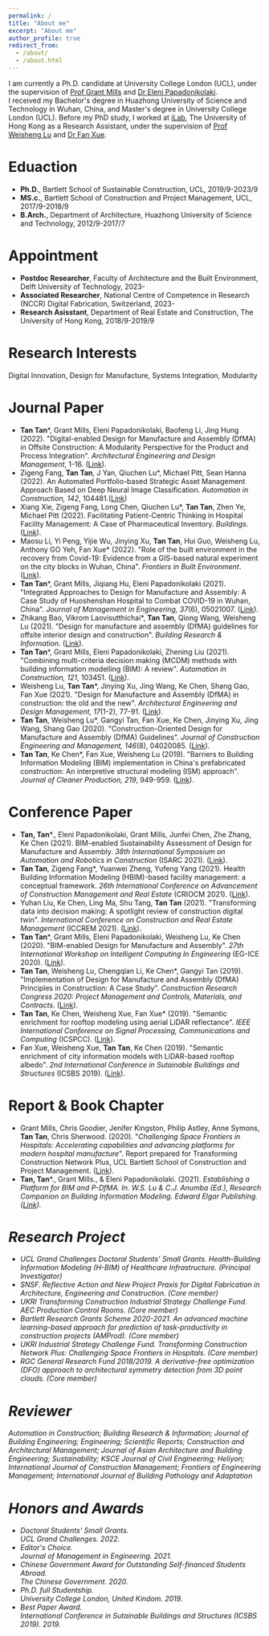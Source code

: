 ```yaml
---
permalink: /
title: "About me"
excerpt: "About me"
author_profile: true
redirect_from: 
  - /about/
  - /about.html
---
```

I am currently a Ph.D. candidate at University College London (UCL), under the supervision of [Prof Grant Mills](https://www.ucl.ac.uk/bartlett/construction/people/dr-grant-mills) and [Dr Eleni Papadonikolaki](https://www.ucl.ac.uk/bartlett/construction/people/dr-eleni-papadonikolaki). <br>
I received my Bachelor's degree in Huazhong University of Science and Technology in Wuhan, China, and Master's degree in University College London (UCL). Before my PhD study, I worked at [iLab](https://fac.arch.hku.hk/iLab/people/), The University of Hong Kong as a Research Assistant, under the supervision of [Prof Weisheng Lu](https://www.arch.hku.hk/staff/faculty-office-staff/lu-wilson-w-s/) and [Dr Fan Xue](https://www.arch.hku.hk/staff/rec/xue-fan/?dept=rec).

# Eduaction
* **Ph.D.**, Bartlett School of Sustainable Construction, UCL, 2019/9-2023/9
* **MS.c.**, Bartlett School of Construction and Project Management, UCL, 2017/9-2018/9
* **B.Arch.**, Department of Architecture, Huazhong University of Science and Technology, 2012/9-2017/7

# Appointment
* **Postdoc Researcher**, Faculty of Architecture and the Built Environment, Delft University of Technology, 2023-
* **Associated Researcher**, National Centre of Competence in Research (NCCR) Digital Fabrication, Switzerland, 2023-
* **Research Asisstant**, Department of Real Estate and Construction, The University of Hong Kong, 2018/9-2019/9

# Research Interests
Digital Innovation, Design for Manufacture, Systems Integration, Modularity

# Journal Paper
* **Tan Tan***, Grant Mills, Eleni Papadonikolaki, Baofeng Li, Jing Hung (2022). "Digital-enabled Design for Manufacture and Assembly (DfMA) in Offsite Construction: A Modularity Perspective for the Product and Process Integration". <i>Architectural Engineering and Design Management</i>, 1-16. ([Link](https://doi.org/10.1080/17452007.2022.2104208)).
* Zigeng Fang, **Tan Tan**, J Yan, Qiuchen Lu*, Michael Pitt, Sean Hanna (2022). An Automated Portfolio-based Strategic Asset Management Approach Based on Deep Neural Image Classification. <i>Automation in Construction, 142</i>, 104481.([Link](https://doi.org/10.1016/j.autcon.2022.104481))
* Xiang Xie, Zigeng Fang, Long Chen, Qiuchen Lu*, **Tan Tan**, Zhen Ye, Michael Pitt (2022). Facilitating Patient-Centric Thinking in Hospital Facility Management: A Case of Pharmaceutical Inventory. <i>Buildings</i>. ([Link](https://www.mdpi.com/2075-5309/12/7/888)).
* Maosu Li, Yi Peng, Yijie Wu, Jinying Xu, **Tan Tan**, Hui Guo, Weisheng Lu, Anthony GO Yeh, Fan Xue* (2022). "Role of the built environment in the recovery from Covid-19: Evidence from a GIS-based natural experiment on the city blocks in Wuhan, China". <i>Frontiers in Built Environment</i>. ([Link](https://www.frontiersin.org/articles/10.3389/fbuil.2021.813399/full)).
* **Tan Tan***, Grant Mills, Jiqiang Hu, Eleni Papadonikolaki (2021). "Integrated Approaches to Design for Manufacture and Assembly: A Case Study of Huoshenshan Hospital to Combat COVID-19 in Wuhan, China". <i>Journal of Management in Engineering, 37</i>(6), 05021007. ([Link](https://ascelibrary.org/doi/abs/10.1061/%28ASCE%29ME.1943-5479.0000972)).
* Zhikang Bao, Vikrom Laovisutthichai*, **Tan Tan**, Qiong Wang, Weisheng Lu (2021). "Design for manufacture and assembly (DfMA) guidelines for offsite interior design and construction". <i>Building Research & Information</i>. ([Link](https://www.tandfonline.com/doi/full/10.1080/09613218.2021.1966734?scroll=top&needAccess=true)).
* **Tan Tan***, Grant Mills, Eleni Papadonikolaki, Zhening Liu (2021). "Combining multi-criteria decision making (MCDM) methods with building information modelling (BIM): A review". <i>Automation in Construction, 121</i>, 103451. ([Link](https://www.sciencedirect.com/science/article/pii/S0926580520310311)).
* Weisheng Lu, **Tan Tan***, Jinying Xu, Jing Wang, Ke Chen, Shang Gao, Fan Xue (2021). "Design for Manufacture and Assembly (DfMA) in construction: the old and the new". <i>Architectural Engineering and Design Management, 17</i>(1-2), 77-91. ([Link](https://www.tandfonline.com/doi/abs/10.1080/17452007.2020.1768505?journalCode=taem20)).
* **Tan Tan**, Weisheng Lu*, Gangyi Tan, Fan Xue, Ke Chen, Jinying Xu, Jing Wang, Shang Gao (2020). "Construction-Oriented Design for Manufacture and Assembly (DfMA) Guidelines". <i>Journal of Construction Engineering and Management, 146</i>(8), 04020085. ([Link](https://ascelibrary.org/doi/full/10.1061/%28ASCE%29CO.1943-7862.0001877?casa_token=dt_LQFFHFqIAAAAA%3A_C-JNZhj2ICcmJSzbbxb3_W5DuulL25rRHXrFP7bSkJ84WmOAUc6NMmy_NhER048EqN7Xuzn_9s)).
* **Tan Tan**, Ke Chen*, Fan Xue, Weisheng Lu (2019). "Barriers to Building Information Modeling (BIM) implementation in China's prefabricated construction: An interpretive structural modeling (ISM) approach". <i>Journal of Cleaner Production, 219</i>, 949-959. ([Link](https://www.sciencedirect.com/science/article/abs/pii/S095965261930530X)).

# Conference Paper
* **Tan, Tan***., Eleni Papadonikolaki, Grant Mills, Junfei Chen, Zhe Zhang,  Ke Chen (2021). BIM-enabled Sustainability Assessment of Design for Manufacture and Assembly. <i>38th International Symposium on Automation and Robotics in Construction</i> (ISARC 2021). ([Link](https://discovery.ucl.ac.uk/id/eprint/10135214/)).
* **Tan Tan**, Zigeng Fang*, Yuanwei Zheng,  Yufeng Yang (2021). Health Building Information Modeling (HBIM)-based facility management: a conceptual framework. <i>26th International Conference on Advancement of Construction Management and Real Estate</i> (CRIOCM 2021). ([Link](https://discovery.ucl.ac.uk/id/eprint/10135215/)).
* Yuhan Liu, Ke Chen, Ling Ma, Shu Tang,  **Tan Tan** (2021). "Transforming data into decision making: A spotlight review of construction digital twin". <i>International Conference on Construction and Real Estate Management</i> (ICCREM 2021). ([Link](https://ascelibrary.org/doi/abs/10.1061/9780784483848.033)).
* **Tan Tan***, Grant Mills, Eleni Papadonikolaki, Weisheng Lu, Ke Chen (2020). "BIM-enabled Design for Manufacture and Assembly". <i>27th International Workshop on Intelligent Computing In Engineering</i> (EG-ICE 2020). ([Link](https://discovery.ucl.ac.uk/id/eprint/10096750/1/Mills_PDFsam_EG-ICE_2020.pdf)).
* **Tan Tan**, Weisheng Lu, Chengqian Li, Ke Chen*, Gangyi Tan (2019). "Implementation of Design for Manufacture and Assembly (DfMA) Principles in Construction: A Case Study". <i>Construction Research Congress 2020: Project Management and Controls, Materials, and Contracts</i>. ([Link](https://ascelibrary.org/doi/abs/10.1061/9780784482889.096)).
* **Tan Tan**, Ke Chen, Weisheng Xue, Fan Xue* (2019). "Semantic enrichment for rooftop modeling using aerial LiDAR reflectance". <i>IEEE International Conference on Signal Processing, Communications and Computing</i> (ICSPCC). ([Link](https://ieeexplore.ieee.org/abstract/document/8960769/)).
* Fan Xue, Weisheng Xue, **Tan Tan**, Ke Chen (2019). "Semantic enrichment of city information models with LiDAR-based rooftop albedo". <i>2nd International Conference in Sutainable Buildings and Structures</i> (ICSBS 2019). ([Link](https://books.google.com/books?hl=en&lr=&id=rMfADwAAQBAJ&oi=fnd&pg=PA207&dq=info:pbGQBFgk7UsJ:scholar.google.com&ots=Mf6HZhxdqq&sig=LLJd8QSzdCE_elihn9XRwpXvYjE#v=onepage&q&f=false)).

# Report & Book Chapter
* Grant Mills, Chris Goodier, Jenifer Kingston, Philip Astley, Anne Symons, **Tan Tan**, Chris Sherwood. (2020). "<i>Challenging Space Frontiers in Hospitals: Accelerating capabilities and advancing platforms for modern hospital manufacture</i>". Report prepared for Transforming Construction Network Plus, UCL Bartlett School of Construction and Project Management. ([Link](http://bit.ly/ChallengingSpaceFrontiersinHospitals-Report)).
* **Tan, Tan***., Grant Mills., & Eleni Papadonikolaki. (2021). <i>Establishing a Platform for BIM and P-DfMA<i>. In. W.S. Lu & C.J. Anumba (Ed.), Research Companion on Building Information Modeling. Edward Elgar Publishing. ([Link](https://www.elgaronline.com/view/edcoll/9781839105517/9781839105517.00029.xml)).

# Research Project
* UCL Grand Challenges Doctoral Students' Small Grants. Health-Building Information Modeling (H-BIM) of Healthcare Infrastructure. (Principal Investigator)  
* SNSF. Reflective Action and New Project Praxis for Digital Fabrication in Architecture, Engineering and Construction. (Core member)    
* UKRI Transforming Construction Industrial Strategy Challenge Fund. AEC Production Control Rooms. (Core member)    
* Bartlett Research Grants Scheme 2020-2021. An advanced machine learning-based approach for prediction of task-productivity in construction projects (AMProd). (Core member)   
* UKRI Industrial Strategy Challenge Fund. Transforming Construction Network Plus: Challenging Space Frontiers in Hospitals. (Core member)     
* RGC General Research Fund 2018/2019. A derivative-free optimization (DFO) approach to architectural symmetry detection from 3D point clouds. (Core member)

# Reviewer
Automation in Construction; Building Research & Information; Journal of Building Engineering; Engineering; Scientific Reports; Construction and Architectural Management; Journal of Asian Architecture and Building Engineering; Sustainability; KSCE Journal of Civil Engineering; Heliyon; International Journal of Construction Management; Frontiers of Engineering Management; International Journal of Building Pathology and Adaptation 

# Honors and Awards
* Doctoral Students' Small Grants. <br> UCL Grand Challenges. 2022.
* Editor's Choice. <br> Journal of Management in Engineering. 2021.
* Chinese Government Award for Outstanding Self-financed Students Abroad. <br> The Chinese Government. 2020.
* Ph.D. full Studentship. <br> University College London, United Kindom. 2019.
* Best Paper Award. <br> International Conference in Sutainable Buildings and Structures (ICSBS 2019). 2019.

<!---Activity and Service--->
<!---Experience--->
